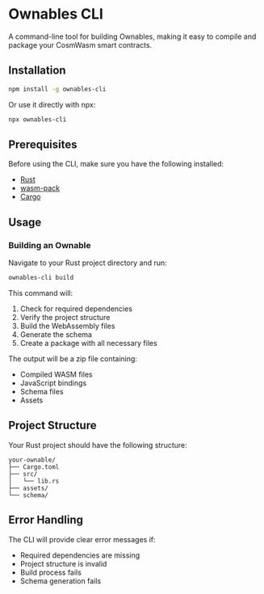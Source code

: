 # Ownables CLI

A command-line tool for building Ownables, making it easy to compile and package your CosmWasm smart contracts.

## Installation

```bash
npm install -g ownables-cli
```

Or use it directly with npx:

```bash
npx ownables-cli
```

## Prerequisites

Before using the CLI, make sure you have the following installed:

- [Rust](https://rustup.rs/)
- [wasm-pack](https://rustwasm.github.io/wasm-pack/installer/)
- [Cargo](https://doc.rust-lang.org/cargo/getting-started/installation.html)

## Usage

### Building an Ownable

Navigate to your Rust project directory and run:

```bash
ownables-cli build
```

This command will:

1. Check for required dependencies
2. Verify the project structure
3. Build the WebAssembly files
4. Generate the schema
5. Create a package with all necessary files

The output will be a zip file containing:

- Compiled WASM files
- JavaScript bindings
- Schema files
- Assets

## Project Structure

Your Rust project should have the following structure:

```
your-ownable/
├── Cargo.toml
├── src/
│   └── lib.rs
├── assets/
└── schema/
```

## Error Handling

The CLI will provide clear error messages if:

- Required dependencies are missing
- Project structure is invalid
- Build process fails
- Schema generation fails
